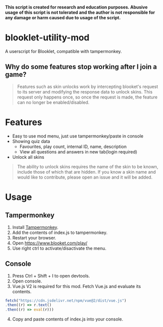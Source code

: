 **This script is created for research and education purposes. Abusive usage of this script is not tolerated and the author is not responsible for any damage or harm caused due to usage of the script.**

# blooklet-utility-mod
A userscript for Blooklet, compatible with tampermonkey.

## Why do some features stop working after I join a game?
> Features such as skin unlocks work by intercepting blooket's request to its server and modifying the response data to unlock skins. This request only happens once, so once the request is made, the feature can no longer be enabled/disabled.

# Features
- Easy to use mod menu, just use tampermonkey/paste in console
- Showing quiz data
  - Favourites, play count, internal ID, name, description
  - View all questions and answers in new tab(login required)
- Unlock all skins
> The ability to unlock skins requires the name of the skin to be known, include those of which that are hidden. If you know a skin name and would like to contribute, please open an issue and it will be added. 

# Usage
## Tampermonkey
1. Install [Tampermonkey](https://www.tampermonkey.net/).
2. Add the contents of index.js to tampermonkey.
3. Restart your browser.
4. Open https://www.blooket.com/play/
5. Use right ctrl to activate/disactivate the menu.

## Console
1. Press Ctrl + Shift + I to open devtools.
2. Open console.
3. Vue.js V2 is required for this mod. Fetch Vue.js and evaluate its contents.
```js
fetch("https://cdn.jsdelivr.net/npm/vue@2/dist/vue.js")
.then((r) => r.text()
.then((r) => eval(r)))
```
4. Copy and paste contents of index.js into your console.
